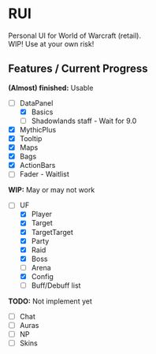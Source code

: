 # RUI
Personal UI for World of Warcraft (retail).  
WIP! Use at your own risk!  

## Features / Current Progress

**(Almost) finished:** Usable  
  
- [ ] DataPanel
  - [x] Basics
  - [ ] Shadowlands staff - Wait for 9.0
- [x] MythicPlus
- [x] Tooltip
- [x] Maps
- [x] Bags
- [x] ActionBars
 - [ ] Fader - Waitlist

**WIP:** May or may not work  

- [ ] UF
  - [x] Player
  - [x] Target
  - [x] TargetTarget
  - [x] Party
  - [x] Raid
  - [x] Boss
  - [ ] Arena
  - [x] Config
  - [ ] Buff/Debuff list

**TODO:** Not implement yet  

- [ ] Chat
- [ ] Auras
- [ ] NP
- [ ] Skins

